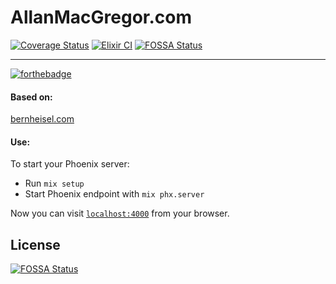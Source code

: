 # AllanMacGregor.com
[![Coverage Status](https://coveralls.io/repos/github/amacgregor/amgr_phx/badge.svg?branch=main)](https://coveralls.io/github/amacgregor/amgr_phx?branch=main)
[![Elixir CI](https://github.com/amacgregor/amgr_phx/actions/workflows/ci.yml/badge.svg)](https://github.com/amacgregor/amgr_phx/actions/workflows/ci.yml)
[![FOSSA Status](https://app.fossa.com/api/projects/git%2Bgithub.com%2Famacgregor%2Famgr_phx.svg?type=shield)](https://app.fossa.com/projects/git%2Bgithub.com%2Famacgregor%2Famgr_phx?ref=badge_shield)

---

[![forthebadge](https://forthebadge.com/images/badges/made-with-elixir.svg)](https://forthebadge.com)



#### Based on:
[bernheisel.com](https://github.com/dbernheisel/bernheisel.com)



#### Use: 

To start your Phoenix server:

  * Run `mix setup`
  * Start Phoenix endpoint with `mix phx.server`

Now you can visit [`localhost:4000`](http://localhost:4000) from your browser.


## License
[![FOSSA Status](https://app.fossa.com/api/projects/git%2Bgithub.com%2Famacgregor%2Famgr_phx.svg?type=large)](https://app.fossa.com/projects/git%2Bgithub.com%2Famacgregor%2Famgr_phx?ref=badge_large)